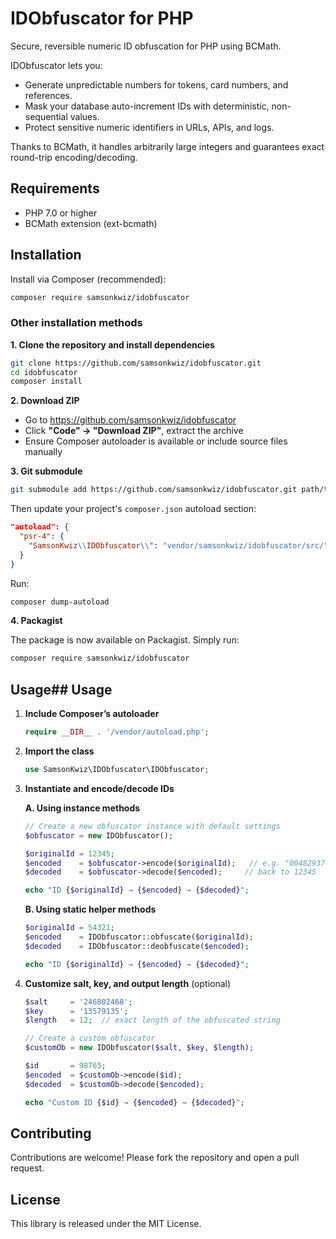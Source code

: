 # IDObfuscator for PHP

Secure, reversible numeric ID obfuscation for PHP using BCMath.

IDObfuscator lets you:

- Generate unpredictable numbers for tokens, card numbers, and references.
- Mask your database auto-increment IDs with deterministic, non-sequential values.
- Protect sensitive numeric identifiers in URLs, APIs, and logs.

Thanks to BCMath, it handles arbitrarily large integers and guarantees exact round-trip encoding/decoding.

## Requirements

- PHP 7.0 or higher
- BCMath extension (ext-bcmath)

## Installation

Install via Composer (recommended):

```bash
composer require samsonkwiz/idobfuscator
```

### Other installation methods

**1. Clone the repository and install dependencies**

```bash
git clone https://github.com/samsonkwiz/idobfuscator.git
cd idobfuscator
composer install
```

**2. Download ZIP**

- Go to https://github.com/samsonkwiz/idobfuscator
- Click **"Code" → "Download ZIP"**, extract the archive
- Ensure Composer autoloader is available or include source files manually

**3. Git submodule**

```bash
git submodule add https://github.com/samsonkwiz/idobfuscator.git path/to/IDObfuscator
```

Then update your project's `composer.json` autoload section:

```json
"autoload": {
  "psr-4": {
    "SamsonKwiz\\IDObfuscator\\": "vendor/samsonkwiz/idobfuscator/src/"
  }
}
```

Run:
```bash
composer dump-autoload
```

**4. Packagist**

The package is now available on Packagist. Simply run:

```bash
composer require samsonkwiz/idobfuscator
```

## Usage## Usage

1. **Include Composer’s autoloader**

   ```php
   require __DIR__ . '/vendor/autoload.php';
   ```

2. **Import the class**

   ```php
   use SamsonKwiz\IDObfuscator\IDObfuscator;
   ```

3. **Instantiate and encode/decode IDs**

   **A. Using instance methods**

   ```php
   // Create a new obfuscator instance with default settings
   $obfuscator = new IDObfuscator();

   $originalId = 12345;
   $encoded    = $obfuscator->encode($originalId);   // e.g. "004829374"
   $decoded    = $obfuscator->decode($encoded);     // back to 12345

   echo "ID {$originalId} → {$encoded} → {$decoded}";
   ```

   **B. Using static helper methods**

   ```php
   $originalId = 54321;
   $encoded    = IDObfuscator::obfuscate($originalId);
   $decoded    = IDObfuscator::deobfuscate($encoded);

   echo "ID {$originalId} → {$encoded} → {$decoded}";
   ```

4. **Customize salt, key, and output length** (optional)

   ```php
   $salt     = '246802468';
   $key      = '13579135';
   $length   = 12;  // exact length of the obfuscated string

   // Create a custom obfuscator
   $customOb = new IDObfuscator($salt, $key, $length);

   $id       = 98765;
   $encoded  = $customOb->encode($id);
   $decoded  = $customOb->decode($encoded);

   echo "Custom ID {$id} → {$encoded} → {$decoded}";
   ```

## Contributing

Contributions are welcome! Please fork the repository and open a pull request.

## License

This library is released under the MIT License.
